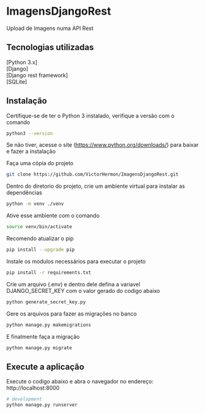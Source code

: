 # ImagensDjangoRest
Upload de Imagens numa API Rest

## Tecnologias utilizadas
[Python 3.x]\
[Django]\
[Django rest framework]\
[SQLite]

## Instalação
Certifique-se de ter o Python 3 instalado, verifique a versão com o comando
```bash
python3 --version
```

Se não tiver, acesse o site (https://www.python.org/downloads/) para baixar e fazer a instalação

Faça uma cópia do projeto
```bash
git clone https://github.com/VictorHermon/ImagensDjangoRest.git
```

Dentro do diretorio do projeto, crie um ambiente virtual para instalar as dependências
```bash
python -m venv ./venv
```

Ative esse ambiente com o comando
```bash
source venv/bin/activate
```

Recomendo atualizar o pip
```bash
pip install --upgrade pip
```

Instale os modulos necessários para executar o projeto
```bash
pip install -r requirements.txt
```

Crie um arquivo (.env) e dentro dele defina a variavel DJANGO_SECRET_KEY com o valor gerado do codigo abaixo
```bash
python generate_secret_key.py
```

Gere os arquivos para fazer as migrações no banco
```bash
python manage.py makemigrations
```

E finalmente faça a migração
```bash
python manage.py migrate
```

## Execute a aplicação
Execute o codigo abaixo e abra o navegador no endereço:
http://localhost:8000
```bash
# development
python manage.py runserver
```
